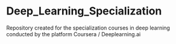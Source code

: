# Deep_Learning_Specialization
 Repository created for the specialization courses in deep learning conducted by the platform Coursera / Deeplearning.ai
